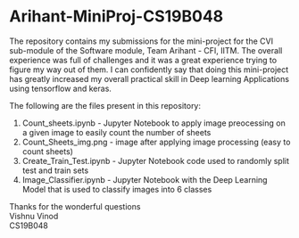 # Arihant-MiniProj-CS19B048

The repository contains  my submissions for the mini-project for the CVI sub-module of the Software module, Team Arihant - CFI, IITM. The overall experience was full of challenges and it was a great experience trying to figure my way out of them. I can confidently say that doing this mini-project has greatly increased my overall practical skill in Deep learning Applications using tensorflow and keras.

The following are the files present in this repository:  
1.  Count_sheets.ipynb - Jupyter Notebook to apply image preocessing on a given image to easily count the number of sheets  
2.  Count_Sheets_img.png - image after applying image processing (easy to count sheets)  
3.  Create_Train_Test.ipynb - Jupyter Notebook code used to randomly split test and train sets  
4.  Image_Classifier.ipynb - Jupyter Notebook with the Deep Learning Model that is used to classify images into 6 classes  

Thanks for the wonderful questions  
Vishnu Vinod  
CS19B048
